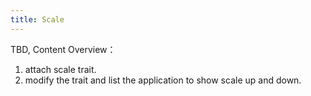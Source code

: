 ```yaml
---
title: Scale
---
```


TBD, Content Overview：

1. attach scale trait.
2. modify the trait and list the application to show scale up and down.